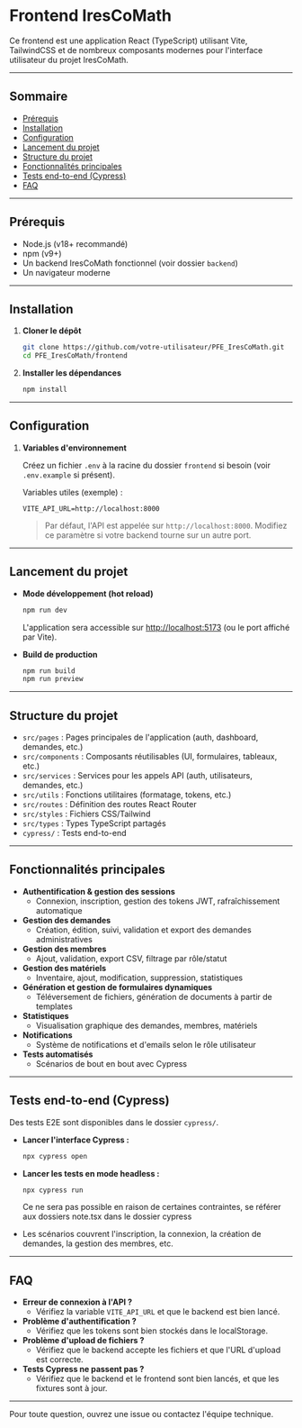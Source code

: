 # Frontend IresCoMath

Ce frontend est une application React (TypeScript) utilisant Vite, TailwindCSS et de nombreux composants modernes pour l'interface utilisateur du projet IresCoMath.

---

## Sommaire

- [Prérequis](#prérequis)
- [Installation](#installation)
- [Configuration](#configuration)
- [Lancement du projet](#lancement-du-projet)
- [Structure du projet](#structure-du-projet)
- [Fonctionnalités principales](#fonctionnalités-principales)
- [Tests end-to-end (Cypress)](#tests-end-to-end-cypress)
- [FAQ](#faq)

---

## Prérequis

- Node.js (v18+ recommandé)
- npm (v9+)
- Un backend IresCoMath fonctionnel (voir dossier `backend`)
- Un navigateur moderne

---

## Installation

1. **Cloner le dépôt**

   ```bash
   git clone https://github.com/votre-utilisateur/PFE_IresCoMath.git
   cd PFE_IresCoMath/frontend
   ```

2. **Installer les dépendances**

   ```bash
   npm install
   ```

---

## Configuration

1. **Variables d'environnement**

   Créez un fichier `.env` à la racine du dossier `frontend` si besoin (voir `.env.example` si présent).

   Variables utiles (exemple) :

   ```
   VITE_API_URL=http://localhost:8000
   ```

   > Par défaut, l'API est appelée sur `http://localhost:8000`. Modifiez ce paramètre si votre backend tourne sur un autre port.

---

## Lancement du projet

- **Mode développement (hot reload)**

  ```bash
  npm run dev
  ```

  L'application sera accessible sur [http://localhost:5173](http://localhost:5173) (ou le port affiché par Vite).

- **Build de production**

  ```bash
  npm run build
  npm run preview
  ```

---

## Structure du projet

- `src/pages` : Pages principales de l'application (auth, dashboard, demandes, etc.)
- `src/components` : Composants réutilisables (UI, formulaires, tableaux, etc.)
- `src/services` : Services pour les appels API (auth, utilisateurs, demandes, etc.)
- `src/utils` : Fonctions utilitaires (formatage, tokens, etc.)
- `src/routes` : Définition des routes React Router
- `src/styles` : Fichiers CSS/Tailwind
- `src/types` : Types TypeScript partagés
- `cypress/` : Tests end-to-end

---

## Fonctionnalités principales

- **Authentification & gestion des sessions**
  - Connexion, inscription, gestion des tokens JWT, rafraîchissement automatique
- **Gestion des demandes**
  - Création, édition, suivi, validation et export des demandes administratives
- **Gestion des membres**
  - Ajout, validation, export CSV, filtrage par rôle/statut
- **Gestion des matériels**
  - Inventaire, ajout, modification, suppression, statistiques
- **Génération et gestion de formulaires dynamiques**
  - Téléversement de fichiers, génération de documents à partir de templates
- **Statistiques**
  - Visualisation graphique des demandes, membres, matériels
- **Notifications**
  - Système de notifications et d'emails selon le rôle utilisateur
- **Tests automatisés**
  - Scénarios de bout en bout avec Cypress

---

## Tests end-to-end (Cypress)

Des tests E2E sont disponibles dans le dossier `cypress/`.

- **Lancer l'interface Cypress :**

  ```bash
  npx cypress open
  ```

- **Lancer les tests en mode headless :**

  ```bash
  npx cypress run
  ```

  Ce ne sera pas possible en raison de certaines contraintes, se référer aux dossiers note.tsx dans le dossier cypress

- Les scénarios couvrent l'inscription, la connexion, la création de demandes, la gestion des membres, etc.

---

## FAQ

- **Erreur de connexion à l'API ?**
  - Vérifiez la variable `VITE_API_URL` et que le backend est bien lancé.
- **Problème d'authentification ?**
  - Vérifiez que les tokens sont bien stockés dans le localStorage.
- **Problème d'upload de fichiers ?**
  - Vérifiez que le backend accepte les fichiers et que l'URL d'upload est correcte.
- **Tests Cypress ne passent pas ?**
  - Vérifiez que le backend et le frontend sont bien lancés, et que les fixtures sont à jour.

---

Pour toute question, ouvrez une issue ou contactez l'équipe technique.
